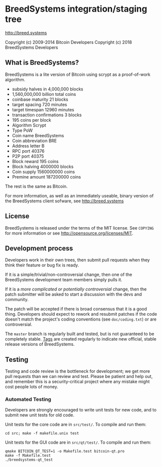 BreedSystems integration/staging tree
================================

http://breed.systems

Copyright (c) 2009-2014 Bitcoin Developers
Copyright (c) 2018 BreedSystems Developers

What is BreedSystems?
----------------

BreedSystems is a lite version of Bitcoin using scrypt as a proof-of-work algorithm.
- subsidy halves in 4,000,000 blocks
- 1,560,000,000 billion total coins
- coinbase maturity	21 blocks
- target spacing	720 minutes
- target timespan	12960 minutes
- transaction confirmations	3 blocks
- 195 coins per block
- Algorithm	Scrypt
- Type	PoW
- Coin name	BreedSystems
- Coin abbreviation	BRE
- Address letter	B
- RPC port	40376
- P2P port	40375
- Block reward	195 coins
- Block halving	4000000 blocks
- Coin supply	1560000000 coins
- Premine amount	187200000 coins

The rest is the same as Bitcoin.
  
For more information, as well as an immediately useable, binary version of
the BreedSystems client sofware, see http://breed.systems

License
-------

BreedSystems is released under the terms of the MIT license. See `COPYING` for more
information or see http://opensource.org/licenses/MIT.

Development process
-------------------

Developers work in their own trees, then submit pull requests when they think
their feature or bug fix is ready.

If it is a simple/trivial/non-controversial change, then one of the BreedSystems
development team members simply pulls it.

If it is a *more complicated or potentially controversial* change, then the patch
submitter will be asked to start a discussion with the devs and community.

The patch will be accepted if there is broad consensus that it is a good thing.
Developers should expect to rework and resubmit patches if the code doesn't
match the project's coding conventions (see `doc/coding.txt`) or are
controversial.

The `master` branch is regularly built and tested, but is not guaranteed to be
completely stable. [Tags](https://github.com/breedsystems-project/breedsystems/tags) are created
regularly to indicate new official, stable release versions of BreedSystems.

Testing
-------

Testing and code review is the bottleneck for development; we get more pull
requests than we can review and test. Please be patient and help out, and
remember this is a security-critical project where any mistake might cost people
lots of money.

### Automated Testing

Developers are strongly encouraged to write unit tests for new code, and to
submit new unit tests for old code.

Unit tests for the core code are in `src/test/`. To compile and run them:

    cd src; make -f makefile.unix test

Unit tests for the GUI code are in `src/qt/test/`. To compile and run them:

    qmake BITCOIN_QT_TEST=1 -o Makefile.test bitcoin-qt.pro
    make -f Makefile.test
    ./breedsystems-qt_test

